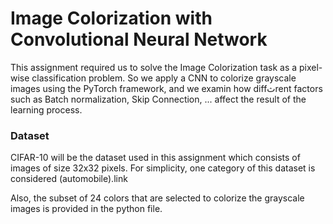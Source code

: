 # Image Colorization with Convolutional Neural Network

This assignment required us to solve the Image Colorization task as a pixel-wise classification problem. So we apply a CNN to colorize grayscale images using the PyTorch framework, and we examin how diffثrent factors such as Batch normalization, Skip Connection, ... affect the result of the learning process.

### Dataset

CIFAR-10 will be the dataset used in this assignment which consists of images of size 32x32 pixels. For simplicity, one category of this dataset is considered (automobile).link

Also, the subset of 24 colors that are selected to colorize the grayscale images is provided in the python file.
